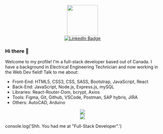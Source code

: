 <div id="header" align="center">
  <img src="https://media.giphy.com/media/M9gbBd9nbDrOTu1Mqx/giphy.gif" width="100"/>
</div>

<div id="badges" align="center">
  <a href="https://www.linkedin.com/in/jacky-du-ctech/">
    <img src="https://img.shields.io/badge/LinkedIn-blue?style=for-the-badge&logo=linkedin&logoColor=white" alt="LinkedIn Badge"/>
  </a>
</div>

### Hi there 👋
<p>Welcome to my profile! I'm a full-stack developer based out of Canada. I have a background in Electrical Engineering Technician and now working in the Web Dev field! Talk to me about:</p>

<ul>
  <li>Front-End: HTML5, CSS3, CSS, SASS, Bootstrap, JavaScript, React</li>
  <li>Back-End: JavaScript, Node.js, Express.js, mySQL</li>
  <li>Libraries: React-Router-Dom, bcrypt, Axios</li>
  <li>Tools: Figma, Git, Github, VSCode, Postman, SAP hybris, JIRA</li>
  <li>Others: AutoCAD, Arduino</li>
</ul>

<p align="center">
  <a href="https://skillicons.dev">
    <img src="https://skillicons.dev/icons?i=html,css,sass,bootstrap,js,react,nodejs,express"/> <br>
    <img src="https://skillicons.dev/icons?i=mysql,figma,git,github,vscode,autocad,arduino"/>
  </a>
</p>

<p>console.log('Shh. You had me at "Full-Stack Developer".')</p>
<!--
**jacky-ui/jacky-ui** is a ✨ _special_ ✨ repository because its `README.md` (this file) appears on your GitHub profile.

Here are some ideas to get you started:

- 🔭 I’m currently working on ...
- 🌱 I’m currently learning ...
- 👯 I’m looking to collaborate on ...
- 🤔 I’m looking for help with ...
- 💬 Ask me about ...
- 📫 How to reach me: ...
- 😄 Pronouns: ...
- ⚡ Fun fact: ...
-->
